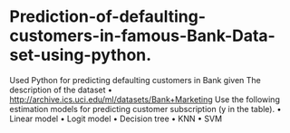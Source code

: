 # Prediction-of-defaulting-customers-in-famous-Bank-Data-set-using-python.
Used Python for predicting defaulting customers in Bank given The description of the dataset • http://archive.ics.uci.edu/ml/datasets/Bank+Marketing 
Use the following estimation models for predicting customer 
subscription (y in the table).
• Linear model • Logit model • Decision tree • KNN • SVM 
